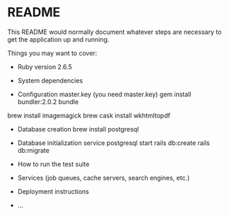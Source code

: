 # README

This README would normally document whatever steps are necessary to get the
application up and running.

Things you may want to cover:

* Ruby version 2.6.5

* System dependencies

* Configuration
master.key (you need master.key)
gem install bundler:2.0.2
bundle

brew install imagemagick
brew cask install wkhtmltopdf

* Database creation
brew install postgresql
* Database initialization
service postgresql start
rails db:create
rails db:migrate

* How to run the test suite

* Services (job queues, cache servers, search engines, etc.)

* Deployment instructions

* ...

